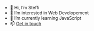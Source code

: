 - 👋 Hi, I’m Steffi
- 👀 I’m interested in Web Developement
- 🌱 I’m currently learning JavaScript
- 📫 [Get in touch](mailto:stf.meyer.91@gmail.com)

<!---
SteffiMeyer/SteffiMeyer is a ✨ special ✨ repository because its `README.md` (this file) appears on your GitHub profile.
You can click the Preview link to take a look at your changes.
--->
